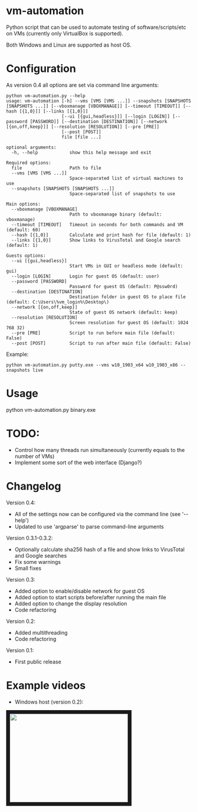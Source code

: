 # vm-automation
Python script that can be used to automate testing of software/scripts/etc on VMs (currently only VirtualBox is supported).

Both Windows and Linux are supported as host OS.

# Configuration
As version 0.4 all options are set via command line arguments:
```
python vm-automation.py --help                                                                                                    usage: vm-automation [-h] --vms [VMS [VMS ...]] --snapshots [SNAPSHOTS [SNAPSHOTS ...]] [--vboxmanage [VBOXMANAGE]] [--timeout [TIMEOUT]] [--hash [{1,0}]] [--links [{1,0}]]
                     [--ui [{gui,headless}]] [--login [LOGIN]] [--password [PASSWORD]] [--destination [DESTINATION]] [--network [{on,off,keep}]] [--resolution [RESOLUTION]] [--pre [PRE]]
                     [--post [POST]]
                     file [file ...]

optional arguments:
  -h, --help            show this help message and exit

Required options:
  file                  Path to file
  --vms [VMS [VMS ...]]
                        Space-separated list of virtual machines to use
  --snapshots [SNAPSHOTS [SNAPSHOTS ...]]
                        Space-separated list of snapshots to use

Main options:
  --vboxmanage [VBOXMANAGE]
                        Path to vboxmanage binary (default: vboxmanage)
  --timeout [TIMEOUT]   Timeout in seconds for both commands and VM (default: 60)
  --hash [{1,0}]        Calculate and print hash for file (default: 1)
  --links [{1,0}]       Show links to VirusTotal and Google search (default: 1)

Guests options:
  --ui [{gui,headless}]
                        Start VMs in GUI or headless mode (default: gui)
  --login [LOGIN]       Login for guest OS (default: user)
  --password [PASSWORD]
                        Password for guest OS (default: P@ssw0rd)
  --destination [DESTINATION]
                        Destination folder in guest OS to place file (default: C:\Users\%vm_login%\Desktop\)
  --network [{on,off,keep}]
                        State of guest OS network (default: keep)
  --resolution [RESOLUTION]
                        Screen resolution for guest OS (default: 1024 768 32)
  --pre [PRE]           Script to run before main file (default: False)
  --post [POST]         Script to run after main file (default: False)
```

Example:
```
python vm-automation.py putty.exe --vms w10_1903_x64 w10_1903_x86 --snapshots live
```

# Usage
python vm-automation.py binary.exe

# TODO:
* Control how many threads run simultaneously (currently equals to the number of VMs)
* Implement some sort of the web interface (Django?)

# Changelog
Version 0.4:
* All of the settings now can be configured via the command line (see '--help')
* Updated to use 'argparse' to parse command-line arguments

Version 0.3.1-0.3.2:
* Optionally calculate sha256 hash of a file and show links to VirusTotal and Google searches
* Fix some warnings
* Small fixes

Version 0.3:
* Added option to enable/disable network for guest OS
* Added option to start scripts before/after running the main file
* Added option to change the display resolution
* Code refactoring

Version 0.2:
* Added multithreading
* Code refactoring

Version 0.1:
* First public release

# Example videos
* Windows host (version 0.2):

<a href="http://www.youtube.com/watch?feature=player_embedded&v=nIj4cW_miuA" target="_blank"><img src="http://img.youtube.com/vi/nIj4cW_miuA/0.jpg" width="320" height="240" border="10" /></a>

